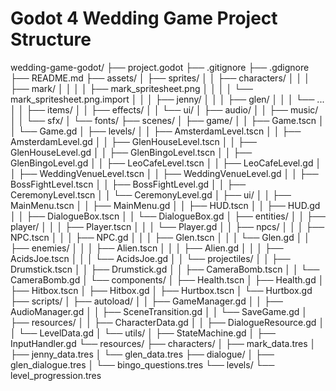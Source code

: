 # Godot 4 Wedding Game Project Structure

wedding-game-godot/
├── project.godot
├── .gitignore
├── .gdignore
├── README.md
├── assets/
│   ├── sprites/
│   │   ├── characters/
│   │   │   ├── mark/
│   │   │   │   ├── mark_spritesheet.png
│   │   │   │   └── mark_spritesheet.png.import
│   │   │   ├── jenny/
│   │   │   ├── glen/
│   │   │   └── ...
│   │   ├── items/
│   │   ├── effects/
│   │   └── ui/
│   ├── audio/
│   │   ├── music/
│   │   └── sfx/
│   └── fonts/
├── scenes/
│   ├── game/
│   │   ├── Game.tscn
│   │   └── Game.gd
│   ├── levels/
│   │   ├── AmsterdamLevel.tscn
│   │   ├── AmsterdamLevel.gd
│   │   ├── GlenHouseLevel.tscn
│   │   ├── GlenHouseLevel.gd
│   │   ├── GlenBingoLevel.tscn
│   │   ├── GlenBingoLevel.gd
│   │   ├── LeoCafeLevel.tscn
│   │   ├── LeoCafeLevel.gd
│   │   ├── WeddingVenueLevel.tscn
│   │   ├── WeddingVenueLevel.gd
│   │   ├── BossFightLevel.tscn
│   │   ├── BossFightLevel.gd
│   │   ├── CeremonyLevel.tscn
│   │   └── CeremonyLevel.gd
│   ├── ui/
│   │   ├── MainMenu.tscn
│   │   ├── MainMenu.gd
│   │   ├── HUD.tscn
│   │   ├── HUD.gd
│   │   ├── DialogueBox.tscn
│   │   └── DialogueBox.gd
│   ├── entities/
│   │   ├── player/
│   │   │   ├── Player.tscn
│   │   │   └── Player.gd
│   │   ├── npcs/
│   │   │   ├── NPC.tscn
│   │   │   ├── NPC.gd
│   │   │   ├── Glen.tscn
│   │   │   └── Glen.gd
│   │   ├── enemies/
│   │   │   ├── Alien.tscn
│   │   │   ├── Alien.gd
│   │   │   ├── AcidsJoe.tscn
│   │   │   └── AcidsJoe.gd
│   │   └── projectiles/
│   │       ├── Drumstick.tscn
│   │       ├── Drumstick.gd
│   │       ├── CameraBomb.tscn
│   │       └── CameraBomb.gd
│   └── components/
│       ├── Health.tscn
│       ├── Health.gd
│       ├── Hitbox.tscn
│       ├── Hitbox.gd
│       ├── Hurtbox.tscn
│       └── Hurtbox.gd
├── scripts/
│   ├── autoload/
│   │   ├── GameManager.gd
│   │   ├── AudioManager.gd
│   │   ├── SceneTransition.gd
│   │   └── SaveGame.gd
│   ├── resources/
│   │   ├── CharacterData.gd
│   │   ├── DialogueResource.gd
│   │   └── LevelData.gd
│   └── utils/
│       ├── StateMachine.gd
│       ├── InputHandler.gd
└── resources/
    ├── characters/
    │   ├── mark_data.tres
    │   ├── jenny_data.tres
    │   └── glen_data.tres
    ├── dialogue/
    │   ├── glen_dialogue.tres
    │   └── bingo_questions.tres
    └── levels/
        └── level_progression.tres
